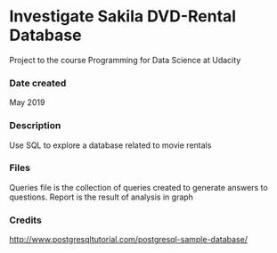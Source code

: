 # Investigate Sakila DVD-Rental Database
Project to the course Programming for Data Science at Udacity


### Date created
May 2019


### Description
Use SQL to explore a database related to movie rentals


### Files
Queries file is the collection of queries created to generate answers to questions.
Report is the result of analysis in graph

### Credits
http://www.postgresqltutorial.com/postgresql-sample-database/
